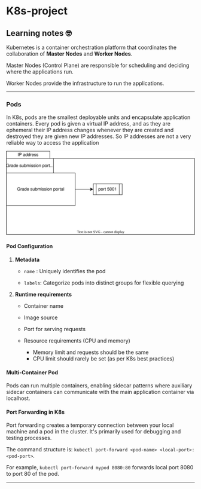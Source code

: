 # K8s-project

## Learning notes 🤓

Kubernetes is a container orchestration platform that coordinates the collaboration of **Master Nodes** and **Worker Nodes**.

Master Nodes (Control Plane) are responsible for scheduling and deciding where the applications run. 

Worker Nodes provide the infrastructure to run the applications.

______

### Pods

In K8s, pods are the smallest deployable units and encapsulate application containers.
Every pod is given a virtual IP address, and as they are ephemeral their IP address changes whenever they are created and destroyed they are given new IP addresses. So IP addresses are not a very reliable way to access the application 

![](/diagrams/pod.drawio.svg)

#### Pod Configuration

  1. **Metadata**
      - `name` : Uniquely identifies the pod

      - `labels`: Categorize pods into distinct groups for flexible querying

  2. **Runtime requirements**
      - Container name

      - Image source

      - Port for serving requests

      - Resource requirements (CPU and memory)
        - Memory limit and requests should be the same
        - CPU limit should rarely be set (as per K8s best practices)

#### Multi-Container Pod

Pods can run multiple containers, enabling sidecar patterns where auxiliary sidecar containers can communicate with the main application container via localhost.

#### Port Forwarding in K8s

Port forwarding creates a temporary connection between your local machine and a pod in the cluster. It's primarily used for debugging and testing processes.

The command structure is: `kubectl port-forward <pod-name> <local-port>:<pod-port>`.

For example, `kubectl port-forward mypod 8080:80` forwards local port 8080 to port 80 of the pod.

_____
